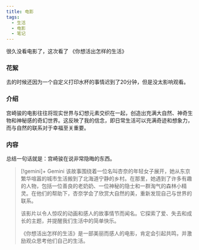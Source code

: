 ```yaml
---
title: 电影
tags:
  - 生活
  - 电影
  - 笔记
---
```

很久没看电影了，这次看了
《你想活出怎样的生活》
<!-- more -->
### 花絮
去的时候还因为一个自定义打印水杯的事情迟到了20分钟，但是没太影响观看。
### 介绍
宫崎骏的电影往往将现实世界与幻想元素交织在一起，创造出充满大自然、神奇生物和神秘感的奇幻世界。这反映了我的信念，即日常生活可以充满奇迹和想象力，而与自然的联系对于幸福至关重要。
### 内容
  总结一句话就是：宫崎骏在说非常隐晦的东西。
    

>[!gemini]+ Gemini
>该故事围绕着一位名叫杏奈的年轻女子展开，她从东京繁华喧嚣的城市生活搬到了北海道宁静的乡村。在那里，她遇到了许多有趣的人物，包括一位善良的老奶奶、一位神秘的隐士和一群淘气的森林小精灵。在他们的帮助下，杏奈学会了欣赏大自然的美，重新发现自己与世界的联系。
> 
>   该影片以令人惊叹的动画和感人的故事情节而闻名。它探索了爱、失去和成长的主题，并提醒我们生活中的简单快乐。
> 
>   《你想活出怎样的生活》是一部美丽而感人的电影，肯定会引起共鸣，并激励观众思考他们自己的生活。
 